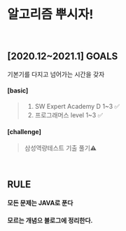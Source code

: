 # 알고리즘 뿌시자!

<br>

 
## [2020.12~2021.1] GOALS

기본기를 다지고 넘어가는 시간을 갖자

#### [basic]
> 1. SW Expert Academy D 1~3   ✅
> 2. 프로그래머스 level 1~3       ✅

#### [challenge]
> 삼성역량테스트 기출 풀기⚠️

<br>


## RULE

#### 모든 문제는 JAVA로 푼다

#### 모르는 개념으 블로그에 정리한다.
